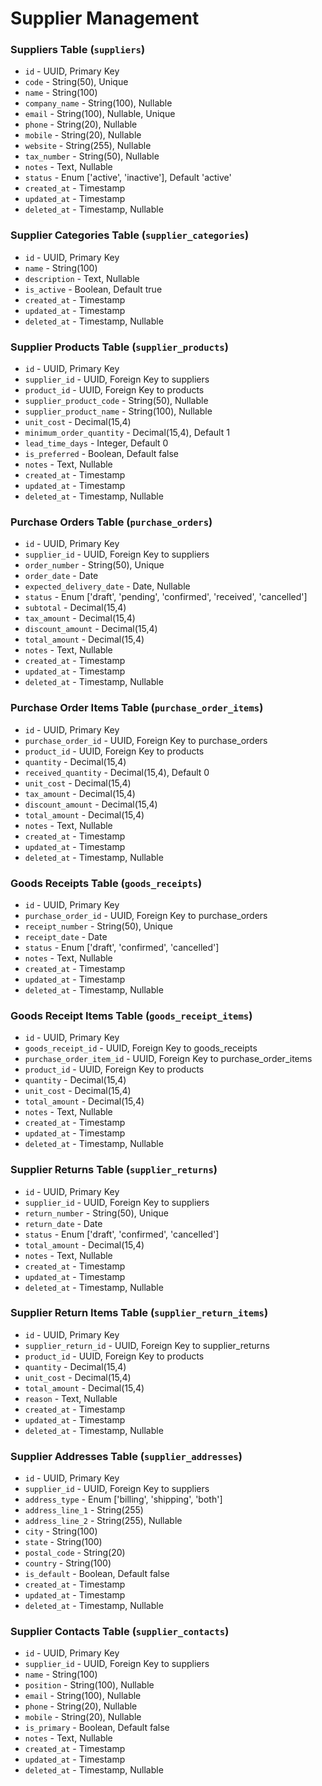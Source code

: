 # Supplier Management

### Suppliers Table (`suppliers`)

-   `id` - UUID, Primary Key
-   `code` - String(50), Unique
-   `name` - String(100)
-   `company_name` - String(100), Nullable
-   `email` - String(100), Nullable, Unique
-   `phone` - String(20), Nullable
-   `mobile` - String(20), Nullable
-   `website` - String(255), Nullable
-   `tax_number` - String(50), Nullable
-   `notes` - Text, Nullable
-   `status` - Enum ['active', 'inactive'], Default 'active'
-   `created_at` - Timestamp
-   `updated_at` - Timestamp
-   `deleted_at` - Timestamp, Nullable

### Supplier Categories Table (`supplier_categories`)

-   `id` - UUID, Primary Key
-   `name` - String(100)
-   `description` - Text, Nullable
-   `is_active` - Boolean, Default true
-   `created_at` - Timestamp
-   `updated_at` - Timestamp
-   `deleted_at` - Timestamp, Nullable

### Supplier Products Table (`supplier_products`)

-   `id` - UUID, Primary Key
-   `supplier_id` - UUID, Foreign Key to suppliers
-   `product_id` - UUID, Foreign Key to products
-   `supplier_product_code` - String(50), Nullable
-   `supplier_product_name` - String(100), Nullable
-   `unit_cost` - Decimal(15,4)
-   `minimum_order_quantity` - Decimal(15,4), Default 1
-   `lead_time_days` - Integer, Default 0
-   `is_preferred` - Boolean, Default false
-   `notes` - Text, Nullable
-   `created_at` - Timestamp
-   `updated_at` - Timestamp
-   `deleted_at` - Timestamp, Nullable

### Purchase Orders Table (`purchase_orders`)

-   `id` - UUID, Primary Key
-   `supplier_id` - UUID, Foreign Key to suppliers
-   `order_number` - String(50), Unique
-   `order_date` - Date
-   `expected_delivery_date` - Date, Nullable
-   `status` - Enum ['draft', 'pending', 'confirmed', 'received', 'cancelled']
-   `subtotal` - Decimal(15,4)
-   `tax_amount` - Decimal(15,4)
-   `discount_amount` - Decimal(15,4)
-   `total_amount` - Decimal(15,4)
-   `notes` - Text, Nullable
-   `created_at` - Timestamp
-   `updated_at` - Timestamp
-   `deleted_at` - Timestamp, Nullable

### Purchase Order Items Table (`purchase_order_items`)

-   `id` - UUID, Primary Key
-   `purchase_order_id` - UUID, Foreign Key to purchase_orders
-   `product_id` - UUID, Foreign Key to products
-   `quantity` - Decimal(15,4)
-   `received_quantity` - Decimal(15,4), Default 0
-   `unit_cost` - Decimal(15,4)
-   `tax_amount` - Decimal(15,4)
-   `discount_amount` - Decimal(15,4)
-   `total_amount` - Decimal(15,4)
-   `notes` - Text, Nullable
-   `created_at` - Timestamp
-   `updated_at` - Timestamp
-   `deleted_at` - Timestamp, Nullable

### Goods Receipts Table (`goods_receipts`)

-   `id` - UUID, Primary Key
-   `purchase_order_id` - UUID, Foreign Key to purchase_orders
-   `receipt_number` - String(50), Unique
-   `receipt_date` - Date
-   `status` - Enum ['draft', 'confirmed', 'cancelled']
-   `notes` - Text, Nullable
-   `created_at` - Timestamp
-   `updated_at` - Timestamp
-   `deleted_at` - Timestamp, Nullable

### Goods Receipt Items Table (`goods_receipt_items`)

-   `id` - UUID, Primary Key
-   `goods_receipt_id` - UUID, Foreign Key to goods_receipts
-   `purchase_order_item_id` - UUID, Foreign Key to purchase_order_items
-   `product_id` - UUID, Foreign Key to products
-   `quantity` - Decimal(15,4)
-   `unit_cost` - Decimal(15,4)
-   `total_amount` - Decimal(15,4)
-   `notes` - Text, Nullable
-   `created_at` - Timestamp
-   `updated_at` - Timestamp
-   `deleted_at` - Timestamp, Nullable

### Supplier Returns Table (`supplier_returns`)

-   `id` - UUID, Primary Key
-   `supplier_id` - UUID, Foreign Key to suppliers
-   `return_number` - String(50), Unique
-   `return_date` - Date
-   `status` - Enum ['draft', 'confirmed', 'cancelled']
-   `total_amount` - Decimal(15,4)
-   `notes` - Text, Nullable
-   `created_at` - Timestamp
-   `updated_at` - Timestamp
-   `deleted_at` - Timestamp, Nullable

### Supplier Return Items Table (`supplier_return_items`)

-   `id` - UUID, Primary Key
-   `supplier_return_id` - UUID, Foreign Key to supplier_returns
-   `product_id` - UUID, Foreign Key to products
-   `quantity` - Decimal(15,4)
-   `unit_cost` - Decimal(15,4)
-   `total_amount` - Decimal(15,4)
-   `reason` - Text, Nullable
-   `created_at` - Timestamp
-   `updated_at` - Timestamp
-   `deleted_at` - Timestamp, Nullable

### Supplier Addresses Table (`supplier_addresses`)

-   `id` - UUID, Primary Key
-   `supplier_id` - UUID, Foreign Key to suppliers
-   `address_type` - Enum ['billing', 'shipping', 'both']
-   `address_line_1` - String(255)
-   `address_line_2` - String(255), Nullable
-   `city` - String(100)
-   `state` - String(100)
-   `postal_code` - String(20)
-   `country` - String(100)
-   `is_default` - Boolean, Default false
-   `created_at` - Timestamp
-   `updated_at` - Timestamp
-   `deleted_at` - Timestamp, Nullable

### Supplier Contacts Table (`supplier_contacts`)

-   `id` - UUID, Primary Key
-   `supplier_id` - UUID, Foreign Key to suppliers
-   `name` - String(100)
-   `position` - String(100), Nullable
-   `email` - String(100), Nullable
-   `phone` - String(20), Nullable
-   `mobile` - String(20), Nullable
-   `is_primary` - Boolean, Default false
-   `notes` - Text, Nullable
-   `created_at` - Timestamp
-   `updated_at` - Timestamp
-   `deleted_at` - Timestamp, Nullable
